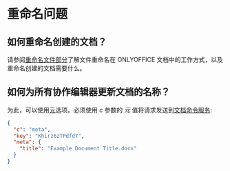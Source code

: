 ﻿---
sidebar_position: -2
---

# 重命名问题

## 如何重命名创建的文档？

请参阅[重命名文件部分](../../get-started/how-it-works/renaming-files.md)了解文件重命名在 ONLYOFFICE 文档中的工作方式，以及重命名创建的文档需要什么。

## 如何为所有协作编辑器更新文档的名称？

为此，可以使用[元](../../additional-api/command-service/meta.md)选项。必须使用 *c* 参数的 *元* 值将请求发送到[文档命令服务](../../additional-api/command-service/command-service.md):

  ``` json
  {
    "c": "meta",
    "key": "Khirz6zTPdfd7",
    "meta": {
      "title": "Example Document Title.docx"
    }
  }
  ```
